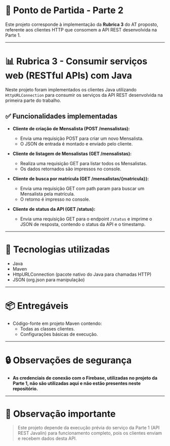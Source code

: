 # 📌 Ponto de Partida - Parte 2

Este projeto corresponde à implementação da **Rubrica 3** do AT proposto, referente aos clientes HTTP que consomem a API REST desenvolvida na Parte 1.

---

# 📊 Rubrica 3 - Consumir serviços web (RESTful APIs) com Java

Neste projeto foram implementados os clientes Java utilizando `HttpURLConnection` para consumir os serviços da API REST desenvolvida na primeira parte do trabalho.

## ✅ Funcionalidades implementadas

- **Cliente de criação de Mensalista (POST /mensalistas):**
  - Envia uma requisição POST para criar um novo Mensalista.
  - O JSON de entrada é montado e enviado pelo cliente.

- **Cliente de listagem de Mensalistas (GET /mensalistas):**
  - Realiza uma requisição GET para listar todos os Mensalistas.
  - Os dados retornados são impressos no console.

- **Cliente de busca por matrícula (GET /mensalistas/{matricula}):**
  - Envia uma requisição GET com path param para buscar um Mensalista pela matrícula.
  - O retorno é impresso no console.

- **Cliente de status da API (GET /status):**
  - Envia uma requisição GET para o endpoint `/status` e imprime o JSON de resposta, contendo o status da API e o timestamp.

---

# 🚀 Tecnologias utilizadas

- Java
- Maven
- HttpURLConnection (pacote nativo do Java para chamadas HTTP)
- JSON (org.json para manipulação)

---

# 📦 Entregáveis

- Código-fonte em projeto Maven contendo:
  - Todas as classes clientes.
  - Configurações básicas de execução.

---

# 🔒 Observações de segurança

- **As credenciais de conexão com o Firebase, utilizadas no projeto da Parte 1, não são utilizadas aqui e não estão presentes neste repositório.**
---

# 📌 Observação importante

> Este projeto depende da execução prévia do serviço da Parte 1 (API REST Javalin) para funcionamento completo, pois os clientes enviam e recebem dados desta API.

